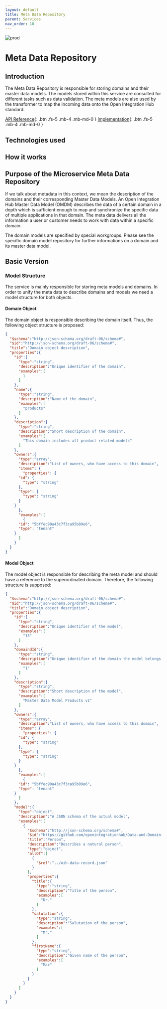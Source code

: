 ```yaml
---
layout: default
title: Meta Data Repository
parent: Services
nav_order: 10
---
```

<!-- Description Guidelines

Please note:
Use the full links to reference other files or images! Relative links will not work under our theme settings settings.
-->

<!-- please choose the appropriate batch and delete/comment the others  -->
![prod](https://img.shields.io/badge/Status-Production-brightgreen.svg)

# **Meta Data Repository** <!-- make sure spelling is consistent with other sources and within this document -->

## Introduction

<!-- 2 sentences: what does it do and how -->
The Meta Data Repository is responsible for storing domains and their master data models. The models stored within this service are consulted for different tasks such as data validation. The meta models are also used by the transformer to map the incoming data onto the Open Integration Hub standard.

[API Reference](http://metadata.openintegrationhub.com/api-docs/){: .btn .fs-5 .mb-4 .mb-md-0 }
[Implementation](https://github.com/openintegrationhub/openintegrationhub/tree/master/services/meta-data-repository){: .btn .fs-5 .mb-4 .mb-md-0 }
<!--[Service File](){: .btn .fs-5 .mb-4 .mb-md-0 }-->

## Technologies used
<!-- please name and elaborate on other technologies or standards the service uses -->


## How it works
<!-- describe core functionalities and underlying concepts in more detail -->


## Purpose of the Microservice Meta Data Repository

If we talk about metadata in this context, we mean the description of the domains and their corresponding Master Data Models. An Open Integration Hub Master Data Model (OMDM) describes the data of a certain domain in a depth which is sufficient enough to map and synchronize the specific data of multiple applications in that domain. The meta data delivers all the information a user or customer needs to work with data within a specific domain.

The domain models are specified by special workgroups. Please see the specific domain model repository for further informations on a domain and its master data model.

## Basic Version

### Model Structure

The service is mainly responsible for storing meta models and domains. In order to unify the meta data to describe domains and models we need a model structure for both objects.

#### Domain Object

The domain object is responsible describing the domain itself. Thus, the following object structure is proposed:

```JSON
{  
  "$schema":"http://json-schema.org/draft-06/schema#",
  "$id":"http://json-schema.org/draft-06/schema#",
  "title":"Domain object description",
  "properties":{  
    "id":{  
      "type":"string",
      "description":"Unique identifier of the domain",
      "examples":[  
        1
      ]
    },
    "name":{  
      "type":"string",
      "description":"Name of the domain",
      "examples":[  
        "products"
      ]
    },
    "description":{  
      "type":"string",
      "description":"Short description of the domain",
      "examples":[  
        "This domain includes all product related models"
      ]
    },
    "owners":{  
      "type":"array",
      "description":"List of owners, who have access to this domain",
      "items": {
        "properties": {
      "id": {
        "type": "string"
      },
      "type": {
        "type": "string"
      }
    }
      },
      "examples":[  
        {
      "id": "5bffec99a43c7f3ca95b09e6",
      "type": "tenant"
    }
      ]
    }
  }
}
```

#### Model Object

The model object is responsible for describing the meta model and should have a reference to the superordinated domain.
Therefore, the following structure is supposed:

```JSON
{  
  "$schema":"http://json-schema.org/draft-06/schema#",
  "$id":"http://json-schema.org/draft-06/schema#",
  "title":"Domain object description",
  "properties":{  
    "id":{  
      "type":"string",
      "description":"Unique identifier of the model",
      "examples":[  
        "13"
      ]
    },
    "domaindId":{  
      "type":"string",
      "description":"Unique identifier of the domain the model belongs to",
      "examples":[  
        "1"
      ]
    },
    "description":{  
      "type":"string",
      "description":"Short description of the model",
      "examples":[  
        "Master Data Model Products v1"
      ]
    },
    "owners":{  
      "type":"array",
      "description":"List of owners, who have access to this domain",
      "items": {
        "properties": {
      "id": {
        "type": "string"
      },
      "type": {
        "type": "string"
      }
    }
      },
      "examples":[  
        {
      "id": "5bffec99a43c7f3ca95b09e6",
      "type": "tenant"
    }
      ]
    },
    "model":{  
      "type":"object",
      "description":"A JSON schema of the actual model",
      "examples":[  
        {  
          "$schema":"http://json-schema.org/schema#",
          "$id":"https://github.com/openintegrationhub/Data-and-Domain-Models/blob/master/src/main/schema/addresses/personV2.json",
          "title":"Person",
          "description":"Describes a natural person",
          "type":"object",
          "allOf":[  
            {  
              "$ref":"../oih-data-record.json"
            }
          ],
          "properties":{  
            "title":{  
              "type":"string",
              "description":"Title of the person",
              "examples":[  
                "Dr."
              ]
            },
            "salutation":{  
              "type":"string",
              "description":"Salutation of the person",
              "examples":[  
                "Mr."
              ]
            },
            "firstName":{  
              "type":"string",
              "description":"Given name of the person",
              "examples":[  
                "Max"
              ]
            }
          }
        }
      ]
    }
  }
}
```
